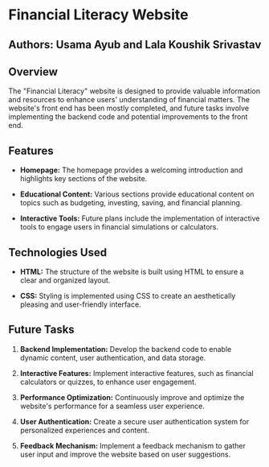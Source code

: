 # Financial Literacy Website

## Authors: Usama Ayub and Lala Koushik Srivastav 

## Overview

The "Financial Literacy" website is designed to provide valuable information and resources to enhance users' understanding of financial matters. The website's front end has been mostly completed, and future tasks involve implementing the backend code and potential improvements to the front end.

## Features

- **Homepage:** The homepage provides a welcoming introduction and highlights key sections of the website.

- **Educational Content:** Various sections provide educational content on topics such as budgeting, investing, saving, and financial planning.

- **Interactive Tools:** Future plans include the implementation of interactive tools to engage users in financial simulations or calculators.

## Technologies Used

- **HTML:** The structure of the website is built using HTML to ensure a clear and organized layout.

- **CSS:** Styling is implemented using CSS to create an aesthetically pleasing and user-friendly interface.

## Future Tasks

1. **Backend Implementation:** Develop the backend code to enable dynamic content, user authentication, and data storage.

2. **Interactive Features:** Implement interactive features, such as financial calculators or quizzes, to enhance user engagement.

3. **Performance Optimization:** Continuously improve and optimize the website's performance for a seamless user experience.

4. **User Authentication:** Create a secure user authentication system for personalized experiences and content.

5. **Feedback Mechanism:** Implement a feedback mechanism to gather user input and improve the website based on user suggestions.




